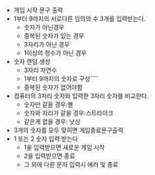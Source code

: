 * 게임 시작 문구 출력
* 1부터 9까지의 서로다른 임의의 수 3개를 입력받는다.
  * 숫자가 아닌경우
  * 중복된 숫자가 있는 경우
  * 3자리가 아닌 경우
  * 1이상의 정수가 아닌 경우
* 숫자 랜덤 생성
  * 3자리 자연수
  * 1부터 9까지의 숫자로 구성````
  * 중복된 숫자가 없어야함
* 컴퓨터의 3자리 숫자와 입력한 3자리 숫자를 비교한다.
  * 숫자만 같을 경우:볼
  * 숫자와 자리가 같을 경우:스트라이크
  * 같은게 없을 경우: 낫싱
* 3개의 숫자를 모두 맞히면 게임종료문구출력
* 1 또는 2 숫자 입력 받는다
  * 1을 입력받으면 새로운 게임 시작
  * 2을 입력받으면 종료
  * 그 외에 다른 문자 입력시 에러 및 종료

